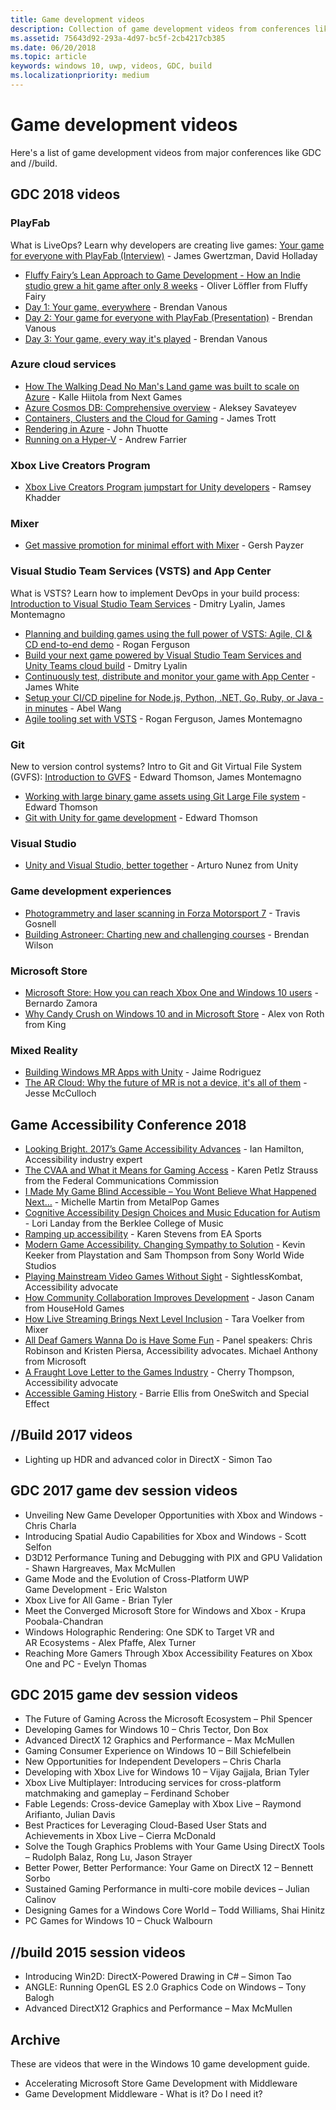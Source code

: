 ```yaml
---
title: Game development videos
description: Collection of game development videos from conferences like GDC and //build.
ms.assetid: 75643d92-293a-4d97-bc5f-2cb4217cb385
ms.date: 06/20/2018
ms.topic: article
keywords: windows 10, uwp, videos, GDC, build
ms.localizationpriority: medium
---
```

# Game development videos

Here's a list of game development videos from major conferences like GDC and //build.

## GDC 2018 videos

### PlayFab

What is LiveOps? Learn why developers are creating live games: [Your game for everyone with PlayFab (Interview)](/shows/Level-Up/Your-Game-For-Everyone-with-PlayFab) - James Gwertzman, David Holladay

* [Fluffy Fairy’s Lean Approach to Game Development - How an Indie studio grew a hit game after only 8 weeks](/shows/Level-Up/Fluffy-Fairys-Lean-Approach-to-Game-Development-How-an-Indie-Studio-Grew-a-Hit-Game-After-Only-8-W) - Oliver Löffler from Fluffy Fairy
* [Day 1: Your game, everywhere](/shows/Level-Up/Your-game-everywhere-PlayFab) - Brendan Vanous
* [Day 2: Your game for everyone with PlayFab (Presentation)](/shows/Level-Up/Your-Game-For-Everyone-With-PlayFab-Theater-Presentation) - Brendan Vanous
* [Day 3: Your game, every way it's played](/shows/Level-Up/Your-game-every-way-its-played-PlayFab-Theater-Presentation) - Brendan Vanous

### Azure cloud services

* [How The Walking Dead No Man's Land game was built to scale on Azure](/shows/Level-Up/How-The-Walking-Dead-No-Mans-Land-was-built-to-scale-on-Azure-Theater-Presentation) - Kalle Hiitola from Next Games
* [Azure Cosmos DB: Comprehensive overview](/shows/Level-Up/Azure-Cosmos-DB-Comprehensive-Overview) - Aleksey Savateyev
* [Containers, Clusters and the Cloud for Gaming](/shows/Level-Up/Containers-Clusters-and-the-Cloud-for-Gaming-Theater-Presentation-1) - James Trott
* [Rendering in Azure](/shows/Level-Up/Rendering-in-Azure-Theater-Presentation) - John Thuotte
* [Running on a Hyper-V](/shows/Level-Up/Running-on-a-Hypervisor-Theater-Presentation) - Andrew Farrier

### Xbox Live Creators Program

* [Xbox Live Creators Program jumpstart for Unity developers](/shows/Level-Up/Xbox-Live-Creators-Program-Jumpstart-for-Unity-Developers) - Ramsey Khadder

### Mixer

* [Get massive promotion for minimal effort with Mixer](/shows/Level-Up/Get-massive-promotion-for-minimal-effort-with-Mixer-Theater-presentation) - Gersh Payzer

### Visual Studio Team Services (VSTS) and App Center

What is VSTS? Learn how to implement DevOps in your build process: [Introduction to Visual Studio Team Services](/shows/Level-Up/Introduction-to-Visual-Studio-Team-Services) - Dmitry Lyalin, James Montemagno

* [Planning and building games using the full power of VSTS: Agile, CI & CD end-to-end demo](/shows/Level-Up/Planning-and-building-games-using-the-full-power-of-VSTS-Agile-CI--CD-end-to-end-demo) - Rogan Ferguson
* [Build your next game powered by Visual Studio Team Services and Unity Teams cloud build](/shows/Level-Up/Build-your-next-game-powered-by-Visual-Studio-Team-Services-and-Unity-Teams-cloud-build-Theater) - Dmitry Lyalin
* [Continuously test, distribute and monitor your game with App Center](/shows/Level-Up/Continuously-Test-distribute-and-monitor-your-game-with-App-Center-Theater-Presentation) - James White
* [Setup your CI/CD pipeline for Node.js, Python, .NET, Go, Ruby, or Java - in minutes](/shows/Level-Up/Setup-your-CICD-pipeline-for-Nodejs-Python-NET-Go-Ruby-or-Java-in-Minutes) - Abel Wang
* [Agile tooling set with VSTS](/shows/Level-Up/Agile-tooling-set-with-VSTS) - Rogan Ferguson, James Montemagno

### Git

New to version control systems? Intro to Git and Git Virtual File System (GVFS): [Introduction to GVFS](/shows/Level-Up/Introduction-to-GVFS) - Edward Thomson, James Montemagno

* [Working with large binary game assets using Git Large File system](/shows/Level-Up/Working-with-large-binary-game-assets-using-Git-Large-File-system) - Edward Thomson
* [Git with Unity for game development](/shows/Level-Up/Git-with-Unity-for-Game-Development) - Edward Thomson

### Visual Studio

* [Unity and Visual Studio, better together](/shows/Level-Up/Unity-and-Visual-Studio-better-together) - Arturo Nunez from Unity

### Game development experiences

* [Photogrammetry and laser scanning in Forza Motorsport 7](/shows/Level-Up/Photogrammetry-and-Laser-Scanning-in-Forza-Motorsport-7-Theater-Presentation-1) - Travis Gosnell
* [Building Astroneer: Charting new and challenging courses](/shows/Level-Up/Building-Astroneer-Charting-new-and-challenging-courses) - Brendan Wilson

### Microsoft Store

* [Microsoft Store: How you can reach Xbox One and Windows 10 users](/shows/Level-Up/Microsoft-Store-How-You-Can-Reach-Xbox-One-and-Windows-10-users) - Bernardo Zamora
* [Why Candy Crush on Windows 10 and in Microsoft Store](/shows/Level-Up/Why-Candy-Crush-on-Windows-10-and-in-Microsoft-Store) - Alex von Roth from King

### Mixed Reality

* [Building Windows MR Apps with Unity](/shows/Level-Up/Building-Windows-MR-Apps-with-Unity) - Jaime Rodriguez
* [The AR Cloud: Why the future of MR is not a device, it's all of them](/shows/Level-Up/The-AR-Cloud-Why-the-future-of-MR-is-not-a-device-itsall-of-them) - Jesse McCulloch

## Game Accessibility Conference 2018

* [Looking Bright. 2017’s Game Accessibility Advances](/shows/Level-Up/GAConf-2018-Looking-Bright-2017s-Game-Accessibility-Advances) - Ian Hamilton, Accessibility industry expert
* [The CVAA and What it Means for Gaming Access](/shows/Level-Up/GAConf-2018-The-CVAA-and-What-it-Means-for-Gaming-Access) - Karen Petlz Strauss from the Federal Communications Commission
* [I Made My Game Blind Accessible – You Wont Believe What Happened Next…](/shows/Level-Up/GAConf-2018-I-Made-My-Game-Blind-Accessible--You-Wont-Believe-What-Happened-Next) - Michelle Martin from MetalPop Games
* [Cognitive Accessibility Design Choices and Music Education for Autism](/shows/Level-Up/GAConf-2018-Cognitive-Accessibility-Design-Choices-and-Music-Education-for-Autism) - Lori Landay from the Berklee College of Music
* [Ramping up accessibility](/shows/Level-Up/GAConf-2018-Ramping-Up-Accessibility) - Karen Stevens from EA Sports
* [Modern Game Accessibility. Changing Sympathy to Solution](/shows/Level-Up/GAConf-2018-Modern-Game-Accessibility-Changing-Sympathy-to-Solution) - Kevin Keeker from Playstation and Sam Thompson from Sony World Wide Studios
* [Playing Mainstream Video Games Without Sight](/shows/Level-Up/GAConf-2018-Playing-Mainstream-Video-Games-Without-Sight) - SightlessKombat, Accessibility advocate
* [How Community Collaboration Improves Development](/shows/Level-Up/GAConf-2018-How-Community-Collaboration-Improves-Development) - Jason Canam from HouseHold Games
* [How Live Streaming Brings Next Level Inclusion](/shows/Level-Up/GAConf-2018-Beyond-Gaming-How-Live-Streaming-Brings-Next-Level-Inclusion) - Tara Voelker from Mixer
* [All Deaf Gamers Wanna Do is Have Some Fun](/shows/Level-Up/GAConf-2018-All-Deaf-Gamers-Wanna-Do-is-Have-Some-Fun) -  Panel speakers: Chris Robinson and Kristen Piersa, Accessibility advocates. Michael Anthony from Microsoft
* [A Fraught Love Letter to the Games Industry](/shows/Level-Up/GAConf-2018-A-Fraught-Love-Letter-to-the-Games-Industry) - Cherry Thompson, Accessibility advocate
* [Accessible Gaming History](/shows/Level-Up/GAConf-2018-Accessible-Gaming-History) - Barrie Ellis from OneSwitch and Special Effect

## //Build 2017 videos

* Lighting up HDR and advanced color in DirectX - Simon Tao

## GDC 2017 game dev session videos

* Unveiling New Game Developer Opportunities with Xbox and Windows - Chris Charla
* Introducing Spatial Audio Capabilities for Xbox and Windows - Scott Selfon
* D3D12 Performance Tuning and Debugging with PIX and GPU Validation - Shawn Hargreaves, Max McMullen
* Game Mode and the Evolution of Cross-Platform UWP Game Development - Eric Walston
* Xbox Live for All Game - Brian Tyler
* Meet the Converged Microsoft Store for Windows and Xbox - Krupa Poobala-Chandran
* Windows Holographic Rendering: One SDK to Target VR and AR Ecosystems - Alex Pfaffe, Alex Turner
* Reaching More Gamers Through Xbox Accessibility Features on Xbox One and PC - Evelyn Thomas

## GDC 2015 game dev session videos

-   The Future of Gaming Across the Microsoft Ecosystem – Phil Spencer
-   Developing Games for Windows 10 – Chris Tector, Don Box
-   Advanced DirectX 12 Graphics and Performance – Max McMullen
-   Gaming Consumer Experience on Windows 10 – Bill Schiefelbein
-   New Opportunities for Independent Developers – Chris Charla
-   Developing with Xbox Live for Windows 10 – Vijay Gajjala, Brian Tyler
-   Xbox Live Multiplayer: Introducing services for cross-platform matchmaking and gameplay – Ferdinand Schober
-   Fable Legends: Cross-device Gameplay with Xbox Live – Raymond Arifianto, Julian Davis
-   Best Practices for Leveraging Cloud-Based User Stats and Achievements in Xbox Live – Cierra McDonald
-   Solve the Tough Graphics Problems with Your Game Using DirectX Tools – Rudolph Balaz, Rong Lu, Jason Strayer
-   Better Power, Better Performance: Your Game on DirectX 12 – Bennett Sorbo
-   Sustained Gaming Performance in multi-core mobile devices – Julian Calinov
-   Designing Games for a Windows Core World – Todd Williams, Shai Hinitz
-   PC Games for Windows 10 – Chuck Walbourn

## //build 2015 session videos

-   Introducing Win2D: DirectX-Powered Drawing in C# – Simon Tao
-   ANGLE: Running OpenGL ES 2.0 Graphics Code on Windows – Tony Balogh
-   Advanced DirectX12 Graphics and Performance – Max McMullen
 

## Archive

These are videos that were in the Windows 10 game development guide.

- Accelerating Microsoft Store Game Development with Middleware
- Game Development Middleware - What is it? Do I need it?
